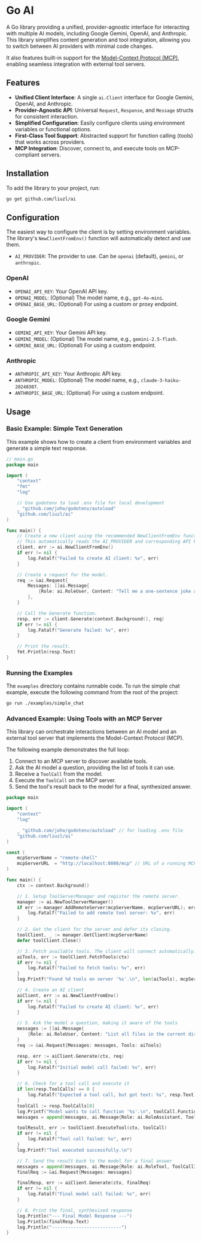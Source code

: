 # Go AI

A Go library providing a unified, provider-agnostic interface for interacting with multiple AI models, including Google Gemini, OpenAI, and Anthropic. This library simplifies content generation and tool integration, allowing you to switch between AI providers with minimal code changes.

It also features built-in support for the [Model-Context Protocol (MCP)](https://github.com/modelcontextprotocol), enabling seamless integration with external tool servers.

## Features

- **Unified Client Interface**: A single `ai.Client` interface for Google Gemini, OpenAI, and Anthropic.
- **Provider-Agnostic API**: Universal `Request`, `Response`, and `Message` structs for consistent interaction.
- **Simplified Configuration**: Easily configure clients using environment variables or functional options.
- **First-Class Tool Support**: Abstracted support for function calling (tools) that works across providers.
- **MCP Integration**: Discover, connect to, and execute tools on MCP-compliant servers.

## Installation

To add the library to your project, run:

```sh
go get github.com/liuzl/ai
```

## Configuration

The easiest way to configure the client is by setting environment variables. The library's `NewClientFromEnv()` function will automatically detect and use them.

- `AI_PROVIDER`: The provider to use. Can be `openai` (default), `gemini`, or `anthropic`.

### OpenAI

- `OPENAI_API_KEY`: Your OpenAI API key.
- `OPENAI_MODEL`: (Optional) The model name, e.g., `gpt-4o-mini`.
- `OPENAI_BASE_URL`: (Optional) For using a custom or proxy endpoint.

### Google Gemini

- `GEMINI_API_KEY`: Your Gemini API key.
- `GEMINI_MODEL`: (Optional) The model name, e.g., `gemini-2.5-flash`.
- `GEMINI_BASE_URL`: (Optional) For using a custom endpoint.

### Anthropic

- `ANTHROPIC_API_KEY`: Your Anthropic API key.
- `ANTHROPIC_MODEL`: (Optional) The model name, e.g., `claude-3-haiku-20240307`.
- `ANTHROPIC_BASE_URL`: (Optional) For using a custom endpoint.

## Usage

### Basic Example: Simple Text Generation

This example shows how to create a client from environment variables and generate a simple text response.

```go
// main.go
package main

import (
	"context"
	"fmt"
	"log"

	// Use godotenv to load .env file for local development
	_ "github.com/joho/godotenv/autoload"
	"github.com/liuzl/ai"
)

func main() {
	// Create a new client using the recommended NewClientFromEnv function.
	// This automatically reads the AI_PROVIDER and corresponding API keys.
	client, err := ai.NewClientFromEnv()
	if err != nil {
		log.Fatalf("Failed to create AI client: %v", err)
	}

	// Create a request for the model.
	req := &ai.Request{
		Messages: []ai.Message{
			{Role: ai.RoleUser, Content: "Tell me a one-sentence joke about programming."},
		},
	}

	// Call the Generate function.
	resp, err := client.Generate(context.Background(), req)
	if err != nil {
		log.Fatalf("Generate failed: %v", err)
	}

	// Print the result.
	fmt.Println(resp.Text)
}
```

### Running the Examples

The `examples` directory contains runnable code. To run the simple chat example, execute the following command from the root of the project:

```sh
go run ./examples/simple_chat
```

### Advanced Example: Using Tools with an MCP Server

This library can orchestrate interactions between an AI model and an external tool server that implements the Model-Context Protocol (MCP).

The following example demonstrates the full loop:
1.  Connect to an MCP server to discover available tools.
2.  Ask the AI model a question, providing the list of tools it can use.
3.  Receive a `ToolCall` from the model.
4.  Execute the `ToolCall` on the MCP server.
5.  Send the tool's result back to the model for a final, synthesized answer.

```go
package main

import (
	"context"
	"log"

	_ "github.com/joho/godotenv/autoload" // for loading .env file
	"github.com/liuzl/ai"
)

const (
	mcpServerName = "remote-shell"
	mcpServerURL  = "http://localhost:8080/mcp" // URL of a running MCP server
)

func main() {
	ctx := context.Background()

	// 1. Setup ToolServerManager and register the remote server.
	manager := ai.NewToolServerManager()
	if err := manager.AddRemoteServer(mcpServerName, mcpServerURL); err != nil {
		log.Fatalf("Failed to add remote tool server: %v", err)
	}

	// 2. Get the client for the server and defer its closing.
	toolClient, _ := manager.GetClient(mcpServerName)
	defer toolClient.Close()

	// 3. Fetch available tools. The client will connect automatically.
	aiTools, err := toolClient.FetchTools(ctx)
	if err != nil {
		log.Fatalf("Failed to fetch tools: %v", err)
	}
	log.Printf("Found %d tools on server '%s'.\n", len(aiTools), mcpServerName)

	// 4. Create an AI client
	aiClient, err := ai.NewClientFromEnv()
	if err != nil {
		log.Fatalf("Failed to create AI client: %v", err)
	}

	// 5. Ask the model a question, making it aware of the tools
	messages := []ai.Message{
		{Role: ai.RoleUser, Content: "List all files in the current directory using the shell."},
	}
	req := &ai.Request{Messages: messages, Tools: aiTools}

	resp, err := aiClient.Generate(ctx, req)
	if err != nil {
		log.Fatalf("Initial model call failed: %v", err)
	}

	// 6. Check for a tool call and execute it
	if len(resp.ToolCalls) == 0 {
		log.Fatalf("Expected a tool call, but got text: %s", resp.Text)
	}
	toolCall := resp.ToolCalls[0]
	log.Printf("Model wants to call function '%s'.\n", toolCall.Function)
	messages = append(messages, ai.Message{Role: ai.RoleAssistant, ToolCalls: resp.ToolCalls})

	toolResult, err := toolClient.ExecuteTool(ctx, toolCall)
	if err != nil {
		log.Fatalf("Tool call failed: %v", err)
	}
	log.Printf("Tool executed successfully.\n")

	// 7. Send the result back to the model for a final answer
	messages = append(messages, ai.Message{Role: ai.RoleTool, ToolCallID: toolCall.ID, Content: toolResult})
	finalReq := &ai.Request{Messages: messages}

	finalResp, err := aiClient.Generate(ctx, finalReq)
	if err != nil {
		log.Fatalf("Final model call failed: %v", err)
	}

	// 8. Print the final, synthesized response
	log.Println("--- Final Model Response ---")
	log.Println(finalResp.Text)
	log.Println("--------------------------")
}
